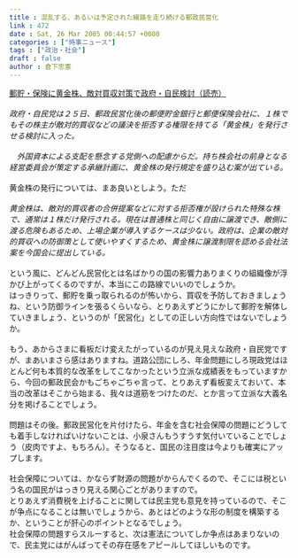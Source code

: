 ```yaml
---
title : 混乱する、あるいは予定された線路を走り続ける郵政民営化
link : 472
date : Sat, 26 Mar 2005 00:44:57 +0000
categories : ["時事ニュース"]
tags : ["政治・社会"]
draft : false
author : 倉下忠憲
---
```


<A HREF="http://www.yomiuri.co.jp/main/news/20050326it01.htm" TARGET="_blank">郵貯・保険に黄金株、敵対買収対策で政府・自民検討（読売）</A><BR><BR><I>政府・自民党は２５日、郵政民営化後の郵便貯金銀行と郵便保険会社に、１株でもその株主が敵対的買収などの議決を拒否する権限を持てる「黄金株」を発行させる検討に入った。 <BR><BR>　外国資本による支配を懸念する党側への配慮からだ。持ち株会社の前身となる経営委員会が策定する承継計画に、黄金株の発行規定を盛り込む案が出ている。 </I><BR><BR>黄金株の発行については、まあ良いとしよう。ただ<BR><BR><I>黄金株は、敵対的買収者の合併提案などに対する拒否権が設けられた特殊な株で、通常は１株だけ発行される。現在は普通株と同じく自由に譲渡でき、敵側に渡る危険もあるため、上場企業が導入するケースは少ない。政府は、企業の敵対的買収への防御策として使いやすくするため、黄金株に譲渡制限を認める会社法案を今国会に提出している。 </I><BR><BR>という風に、どんどん民営化とは名ばかりの国の影響力ありまくりの組織像が浮かび上がってくるのですが、本当にこの路線でいいのでしょうか。<BR>はっきりって、郵貯を乗っ取られるのが怖いから、買収を予防しておきましょうね、という防御ラインを張るくらいなら、とりあえずどうにかして郵貯を解体していきましょう、というのが「民営化」としての正しい方向性ではないでしょうか。<BR><BR>もう、あからさまに看板だけ変えたがっているのが見え見えな政府・自民党ですが、まあいまさら感はありますね。道路公団にしろ、年金問題にしろ現政党はほとんど何も本質的な改革をしてこなかったという立派な成績表をもっていますから、今回の郵政民会かもごちゃごちゃ言って、とりあえず看板変えておいて、本当の改革はそこから始まる、我々は道筋をつけたのだ、とか言って立派な大義名分を掲げることでしょう。<BR><BR>問題はその後。郵政民営化を片付けたら、年金を含む社会保障の問題にどうしても着手しなければいけないことは、小泉さんもうすうす気付いていることでしょう（皮肉ですよ、もちろん）。そうなると、国民の注目度は今よりも確実にアップします。<BR><BR>社会保障については、かならず財源の問題がからんでくるので、そこには税という名の国民がはっきり見える関心ごとがありますので。<BR>とりあえず消費税を上げることに関しては民主党も意見を持っているので、そこが争点になることは無いでしょうから、あとはどのような形の制度を構築するか、ということが肝心のポイントとなるでしょう。<BR>社会保障の問題すらスルーすると、次は憲法についてしか争点はあまりないので、民主党にはがんばってその存在感をアピールしてほしいものです。<br><br>

